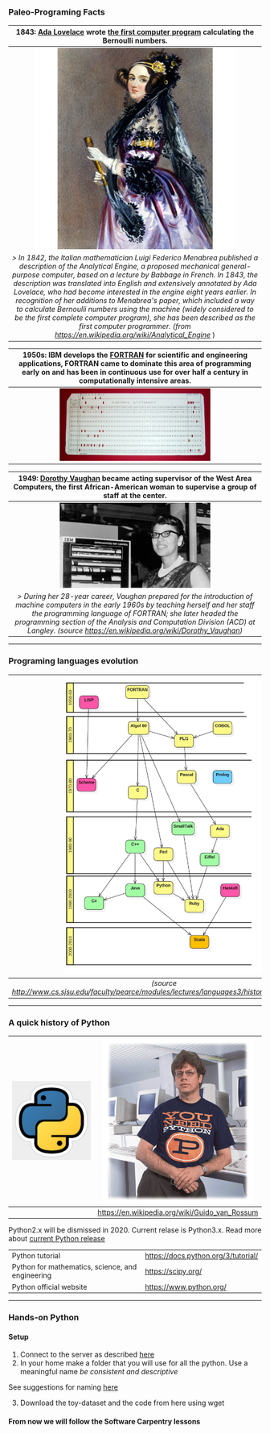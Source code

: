 ### Paleo-Programing Facts 

| 1843:  [Ada Lovelace](https://en.wikipedia.org/wiki/Ada_Lovelace) wrote [the first computer program](https://twobithistory.org/2018/08/18/ada-lovelace-note-g.html) calculating the Bernoulli numbers. |
|:--:| 
| <img src="../img/ada.jpg" alt="drawing" width="400"/> | 
|*> In 1842, the Italian mathematician Luigi Federico Menabrea published a description of the Analytical Engine, a proposed mechanical general-purpose computer, based on a lecture by Babbage in French. In 1843, the description was translated into English and extensively annotated by Ada Lovelace, who had become interested in the engine eight years earlier. In recognition of her additions to Menabrea's paper, which included a way to calculate Bernoulli numbers using the machine (widely considered to be the first complete computer program), she has been described as the first computer programmer.  (from https://en.wikipedia.org/wiki/Analytical_Engine* )|



| 1950s: IBM develops the [FORTRAN](https://en.wikipedia.org/wiki/Dorothy_Vaughan) for scientific and engineering applications, FORTRAN came to dominate this area of programming early on and has been in continuous use for over half a century in computationally intensive areas. |
|:--:| 
| <img src="../img/FortranCardPROJ039.agr.jpg" alt="drawing" width="300"/> | 


| 1949: [Dorothy Vaughan](https://en.wikipedia.org/wiki/Dorothy_Vaughan) became acting supervisor of the West Area Computers, the first African-American woman to supervise a group of staff at the center. |
|:--:| 
| <img src="../img/doroth_vaughan_nasa.jpg" alt="drawing" width="300"/> | 
|*> During her 28-year career, Vaughan prepared for the introduction of machine computers in the early 1960s by teaching herself and her staff the programming language of FORTRAN; she later headed the programming section of the Analysis and Computation Division (ACD) at Langley. (source https://en.wikipedia.org/wiki/Dorothy_Vaughan)* |


***
### Programing languages evolution 

| <img src="../img/programingtree.jpg" alt="drawing" width="400"/> | The "phylogenetic" tree of languages | 
|:--:|:--:|
| *(source http://www.cs.sjsu.edu/faculty/pearce/modules/lectures/languages3/history/evolution.htm)* |


***
### A quick history of Python 

|<img src="../img/pythonlogo.jpg" alt="drawing" width="300"/> | <img src="../img/DO6GvRhi.gif" alt="drawing" width="300"/>|
|:--:|:--:|
| |https://en.wikipedia.org/wiki/Guido_van_Rossum | 


Python2.x will be dismissed in 2020. Current relase is Python3.x. Read more about [current Python release](https://wiki.python.org/moin/Python2orPython3)


| | |
|----|----|
| Python tutorial | https://docs.python.org/3/tutorial/  |
|Python for mathematics, science, and engineering | https://scipy.org/ |
| Python official website | https://www.python.org/  |


*** 
### Hands-on Python 

#### Setup 

1. Connect to the server as described [here](../WiFi-SSHinstruction.md) 
2. In your home make a folder that you will use for all the python. Use a meaningful name *be consistent and descriptive*  

See suggestions for naming [here](https://library.stanford.edu/research/data-management-services/data-best-practices/best-practices-file-naming)

3. Download the toy-dataset and the code from here using wget 

#### From now we will follow the Software Carpentry lessons 


